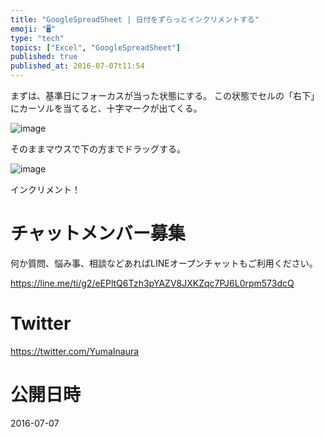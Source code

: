 ```yaml
---
title: "GoogleSpreadSheet | 日付をずらっとインクリメントする"
emoji: "🖥"
type: "tech"
topics: ["Excel", "GoogleSpreadSheet"]
published: true
published_at: 2016-07-07t11:54
---
```


まずは、基準日にフォーカスが当った状態にする。
この状態でセルの「右下」にカーソルを当てると、十字マークが出てくる。

![image](https://qiita-image-store.s3.amazonaws.com/0/89618/8deba330-89c2-4ade-9b53-61acd2f40b77.png)


そのままマウスで下の方までドラッグする。

![image](https://qiita-image-store.s3.amazonaws.com/0/89618/a8f76008-0206-2a13-3687-5c56de479a9e.png)

インクリメント！








<!-- Update From Qiita API -->

# チャットメンバー募集


何か質問、悩み事、相談などあればLINEオープンチャットもご利用ください。

https://line.me/ti/g2/eEPltQ6Tzh3pYAZV8JXKZqc7PJ6L0rpm573dcQ





# Twitter


https://twitter.com/YumaInaura


<!-- Update From Qiita API -->



# 公開日時

2016-07-07
